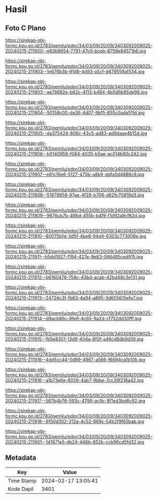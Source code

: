 # Hasil

## Foto C Plano

https://sirekap-obj-formc.kpu.go.id/2783/pemilu/pdpr/34/03/09/20/09/3403092009025-20240215-211900--e63b9654-7791-47c0-bceb-8758e84571b6.jpg

https://sirekap-obj-formc.kpu.go.id/2783/pemilu/pdpr/34/03/09/20/09/3403092009025-20240215-211903--1e676b3b-91d6-4d93-a5cf-d479559af534.jpg

https://sirekap-obj-formc.kpu.go.id/2783/pemilu/pdpr/34/03/09/20/09/3403092009025-20240215-211903--ae78682e-b62c-4113-b484-4b0d6b85de98.jpg

https://sirekap-obj-formc.kpu.go.id/2783/pemilu/pdpr/34/03/09/20/09/3403092009025-20240215-211904--50158c00-de36-4d07-9bf5-855c0ada51fd.jpg

https://sirekap-obj-formc.kpu.go.id/2783/pemilu/pdpr/34/03/09/20/09/3403092009025-20240215-211905--da375424-806c-43c5-ad83-ad9daae4b15d.jpg

https://sirekap-obj-formc.kpu.go.id/2783/pemilu/pdpr/34/03/09/20/09/3403092009025-20240215-211906--b0140959-f064-4035-b5ae-ac014b60c242.jpg

https://sirekap-obj-formc.kpu.go.id/2783/pemilu/pdpr/34/03/09/20/09/3403092009025-20240215-211907--e61c16e6-5127-470b-a8b9-ddfa0d4886c8.jpg

https://sirekap-obj-formc.kpu.go.id/2783/pemilu/pdpr/34/03/09/20/09/3403092009025-20240215-211908--51879958-97ae-4f29-b706-d62fc70919d3.jpg

https://sirekap-obj-formc.kpu.go.id/2783/pemilu/pdpr/34/03/09/20/09/3403092009025-20240215-211909--9676cb7b-49bd-455b-b4f9-f1d92a9cf82d.jpg

https://sirekap-obj-formc.kpu.go.id/2783/pemilu/pdpr/34/03/09/20/09/3403092009025-20240215-211910--80075b1d-3d5f-4be8-94d4-6303c773006e.jpg

https://sirekap-obj-formc.kpu.go.id/2783/pemilu/pdpr/34/03/09/20/09/3403092009025-20240215-211911--b5dd1927-f194-427e-9e83-066485ced915.jpg

https://sirekap-obj-formc.kpu.go.id/2783/pemilu/pdpr/34/03/09/20/09/3403092009025-20240215-211912--b6160476-758c-43bd-acab-42bd48c3e131.jpg

https://sirekap-obj-formc.kpu.go.id/2783/pemilu/pdpr/34/03/09/20/09/3403092009025-20240215-211913--24724c3f-fb63-4a94-a895-3d605615efe7.jpg

https://sirekap-obj-formc.kpu.go.id/2783/pemilu/pdpr/34/03/09/20/09/3403092009025-20240215-211914--d9acb86c-9fe6-4c85-9a2d-cf752dd30fff.jpg

https://sirekap-obj-formc.kpu.go.id/2783/pemilu/pdpr/34/03/09/20/09/3403092009025-20240215-211915--fb5e8301-13d9-404a-8f0f-a46cd8db9d39.jpg

https://sirekap-obj-formc.kpu.go.id/2783/pemilu/pdpr/34/03/09/20/09/3403092009025-20240215-211916--4dd5cc44-0d99-4967-a566-f6694ca1b10b.jpg

https://sirekap-obj-formc.kpu.go.id/2783/pemilu/pdpr/34/03/09/20/09/3403092009025-20240215-211916--a1b73e6e-8026-4ab7-9bbe-7cc39f216a42.jpg

https://sirekap-obj-formc.kpu.go.id/2783/pemilu/pdpr/34/03/09/20/09/3403092009025-20240215-211917--587b4b76-593c-4799-ac9c-8f1ed3bd6c92.jpg

https://sirekap-obj-formc.kpu.go.id/2783/pemilu/pdpr/34/03/09/20/09/3403092009025-20240215-211918--9150d302-312a-4c52-869c-54b2f9f65bab.jpg

https://sirekap-obj-formc.kpu.go.id/2783/pemilu/pdpr/34/03/09/20/09/3403092009025-20240215-211901--141671e5-db24-446b-852b-ccb96cd5fd32.jpg


## Metadata

| Key        | Value               |
| ---------- | ------------------- |
| Time Stamp | 2024-02-17 13:05:41 |
| Kode Dapil | 3401                |



